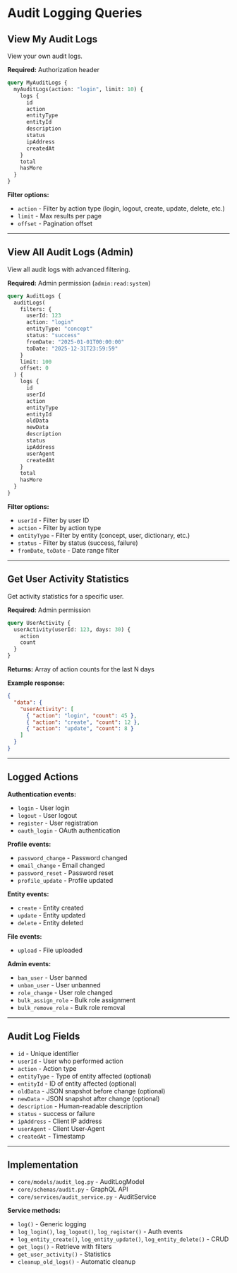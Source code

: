 # Audit Logging Queries

## View My Audit Logs

View your own audit logs.

**Required:** Authorization header

```graphql
query MyAuditLogs {
  myAuditLogs(action: "login", limit: 10) {
    logs {
      id
      action
      entityType
      entityId
      description
      status
      ipAddress
      createdAt
    }
    total
    hasMore
  }
}
```

**Filter options:**
- `action` - Filter by action type (login, logout, create, update, delete, etc.)
- `limit` - Max results per page
- `offset` - Pagination offset

---

## View All Audit Logs (Admin)

View all audit logs with advanced filtering.

**Required:** Admin permission (`admin:read:system`)

```graphql
query AuditLogs {
  auditLogs(
    filters: {
      userId: 123
      action: "login"
      entityType: "concept"
      status: "success"
      fromDate: "2025-01-01T00:00:00"
      toDate: "2025-12-31T23:59:59"
    }
    limit: 100
    offset: 0
  ) {
    logs {
      id
      userId
      action
      entityType
      entityId
      oldData
      newData
      description
      status
      ipAddress
      userAgent
      createdAt
    }
    total
    hasMore
  }
}
```

**Filter options:**
- `userId` - Filter by user ID
- `action` - Filter by action type
- `entityType` - Filter by entity (concept, user, dictionary, etc.)
- `status` - Filter by status (success, failure)
- `fromDate`, `toDate` - Date range filter

---

## Get User Activity Statistics

Get activity statistics for a specific user.

**Required:** Admin permission

```graphql
query UserActivity {
  userActivity(userId: 123, days: 30) {
    action
    count
  }
}
```

**Returns:** Array of action counts for the last N days

**Example response:**
```json
{
  "data": {
    "userActivity": [
      { "action": "login", "count": 45 },
      { "action": "create", "count": 12 },
      { "action": "update", "count": 8 }
    ]
  }
}
```

---

## Logged Actions

**Authentication events:**
- `login` - User login
- `logout` - User logout
- `register` - User registration
- `oauth_login` - OAuth authentication

**Profile events:**
- `password_change` - Password changed
- `email_change` - Email changed
- `password_reset` - Password reset
- `profile_update` - Profile updated

**Entity events:**
- `create` - Entity created
- `update` - Entity updated
- `delete` - Entity deleted

**File events:**
- `upload` - File uploaded

**Admin events:**
- `ban_user` - User banned
- `unban_user` - User unbanned
- `role_change` - User role changed
- `bulk_assign_role` - Bulk role assignment
- `bulk_remove_role` - Bulk role removal

---

## Audit Log Fields

- `id` - Unique identifier
- `userId` - User who performed action
- `action` - Action type
- `entityType` - Type of entity affected (optional)
- `entityId` - ID of entity affected (optional)
- `oldData` - JSON snapshot before change (optional)
- `newData` - JSON snapshot after change (optional)
- `description` - Human-readable description
- `status` - success or failure
- `ipAddress` - Client IP address
- `userAgent` - Client User-Agent
- `createdAt` - Timestamp

---

## Implementation

- `core/models/audit_log.py` - AuditLogModel
- `core/schemas/audit.py` - GraphQL API
- `core/services/audit_service.py` - AuditService

**Service methods:**
- `log()` - Generic logging
- `log_login()`, `log_logout()`, `log_register()` - Auth events
- `log_entity_create()`, `log_entity_update()`, `log_entity_delete()` - CRUD
- `get_logs()` - Retrieve with filters
- `get_user_activity()` - Statistics
- `cleanup_old_logs()` - Automatic cleanup
